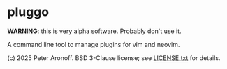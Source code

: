 # pluggo

**WARNING**: this is very alpha software. Probably don't use it.

A command line tool to manage plugins for vim and neovim.

(c) 2025 Peter Aronoff. BSD 3-Clause license; see [LICENSE.txt][license] for
details.

[license]: /LICENSE.txt
